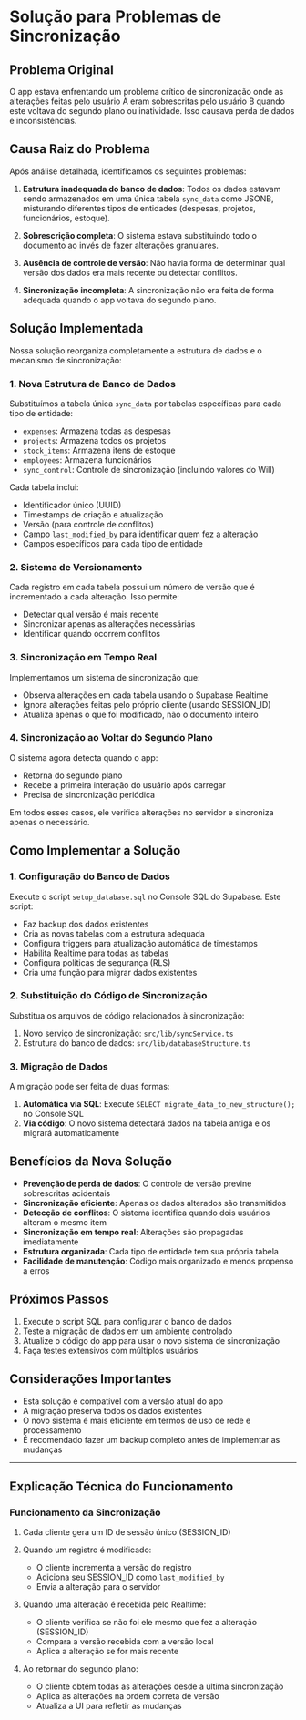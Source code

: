 # Solução para Problemas de Sincronização

## Problema Original

O app estava enfrentando um problema crítico de sincronização onde as alterações feitas pelo usuário A eram sobrescritas pelo usuário B quando este voltava do segundo plano ou inatividade. Isso causava perda de dados e inconsistências.

## Causa Raiz do Problema

Após análise detalhada, identificamos os seguintes problemas:

1. **Estrutura inadequada do banco de dados**: Todos os dados estavam sendo armazenados em uma única tabela `sync_data` como JSONB, misturando diferentes tipos de entidades (despesas, projetos, funcionários, estoque).

2. **Sobrescrição completa**: O sistema estava substituindo todo o documento ao invés de fazer alterações granulares.

3. **Ausência de controle de versão**: Não havia forma de determinar qual versão dos dados era mais recente ou detectar conflitos.

4. **Sincronização incompleta**: A sincronização não era feita de forma adequada quando o app voltava do segundo plano.

## Solução Implementada

Nossa solução reorganiza completamente a estrutura de dados e o mecanismo de sincronização:

### 1. Nova Estrutura de Banco de Dados

Substituímos a tabela única `sync_data` por tabelas específicas para cada tipo de entidade:

- `expenses`: Armazena todas as despesas
- `projects`: Armazena todos os projetos
- `stock_items`: Armazena itens de estoque
- `employees`: Armazena funcionários
- `sync_control`: Controle de sincronização (incluindo valores do Will)

Cada tabela inclui:
- Identificador único (UUID)
- Timestamps de criação e atualização
- Versão (para controle de conflitos)
- Campo `last_modified_by` para identificar quem fez a alteração
- Campos específicos para cada tipo de entidade

### 2. Sistema de Versionamento

Cada registro em cada tabela possui um número de versão que é incrementado a cada alteração. Isso permite:

- Detectar qual versão é mais recente
- Sincronizar apenas as alterações necessárias
- Identificar quando ocorrem conflitos

### 3. Sincronização em Tempo Real

Implementamos um sistema de sincronização que:

- Observa alterações em cada tabela usando o Supabase Realtime
- Ignora alterações feitas pelo próprio cliente (usando SESSION_ID)
- Atualiza apenas o que foi modificado, não o documento inteiro

### 4. Sincronização ao Voltar do Segundo Plano

O sistema agora detecta quando o app:
- Retorna do segundo plano
- Recebe a primeira interação do usuário após carregar
- Precisa de sincronização periódica

Em todos esses casos, ele verifica alterações no servidor e sincroniza apenas o necessário.

## Como Implementar a Solução

### 1. Configuração do Banco de Dados

Execute o script `setup_database.sql` no Console SQL do Supabase. Este script:

- Faz backup dos dados existentes
- Cria as novas tabelas com a estrutura adequada
- Configura triggers para atualização automática de timestamps
- Habilita Realtime para todas as tabelas
- Configura políticas de segurança (RLS)
- Cria uma função para migrar dados existentes

### 2. Substituição do Código de Sincronização

Substitua os arquivos de código relacionados à sincronização:

1. Novo serviço de sincronização: `src/lib/syncService.ts`
2. Estrutura do banco de dados: `src/lib/databaseStructure.ts`

### 3. Migração de Dados

A migração pode ser feita de duas formas:

1. **Automática via SQL**: Execute `SELECT migrate_data_to_new_structure();` no Console SQL
2. **Via código**: O novo sistema detectará dados na tabela antiga e os migrará automaticamente

## Benefícios da Nova Solução

- **Prevenção de perda de dados**: O controle de versão previne sobrescritas acidentais
- **Sincronização eficiente**: Apenas os dados alterados são transmitidos
- **Detecção de conflitos**: O sistema identifica quando dois usuários alteram o mesmo item
- **Sincronização em tempo real**: Alterações são propagadas imediatamente
- **Estrutura organizada**: Cada tipo de entidade tem sua própria tabela
- **Facilidade de manutenção**: Código mais organizado e menos propenso a erros

## Próximos Passos

1. Execute o script SQL para configurar o banco de dados
2. Teste a migração de dados em um ambiente controlado
3. Atualize o código do app para usar o novo sistema de sincronização
4. Faça testes extensivos com múltiplos usuários

## Considerações Importantes

- Esta solução é compatível com a versão atual do app
- A migração preserva todos os dados existentes
- O novo sistema é mais eficiente em termos de uso de rede e processamento
- É recomendado fazer um backup completo antes de implementar as mudanças

---

## Explicação Técnica do Funcionamento

### Funcionamento da Sincronização

1. Cada cliente gera um ID de sessão único (SESSION_ID)
2. Quando um registro é modificado:
   - O cliente incrementa a versão do registro
   - Adiciona seu SESSION_ID como `last_modified_by`
   - Envia a alteração para o servidor

3. Quando uma alteração é recebida pelo Realtime:
   - O cliente verifica se não foi ele mesmo que fez a alteração (SESSION_ID)
   - Compara a versão recebida com a versão local
   - Aplica a alteração se for mais recente

4. Ao retornar do segundo plano:
   - O cliente obtém todas as alterações desde a última sincronização
   - Aplica as alterações na ordem correta de versão
   - Atualiza a UI para refletir as mudanças 
